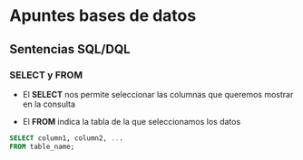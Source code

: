 # Apuntes bases de datos

## Sentencias SQL/DQL

### SELECT y FROM

* El **SELECT** nos permite seleccionar las columnas que queremos mostrar en la consulta

* El **FROM** indica la tabla de la que seleccionamos los datos


```sql
SELECT column1, column2, ...
FROM table_name;
```